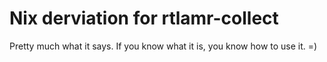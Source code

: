 # Nix derviation for rtlamr-collect

Pretty much what it says. If you know what it is, you know how to use it. =)
